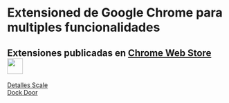 # Extensioned de Google Chrome para multiples funcionalidades

## Extensiones publicadas en [Chrome Web Store](https://chromewebstore.google.com/)  <img src="https://fonts.gstatic.com/s/i/productlogos/chrome_store/v7/192px.svg" width="36">  

[Detalles Scale](https://chromewebstore.google.com/detail/detalles-scale/fjadfabfnjkkcbnhkbanpndadhllcbbb)  
[Dock Door](https://chromewebstore.google.com/detail/dock-door/adclnbgobapakljaenbpfbgdpmafndka)
